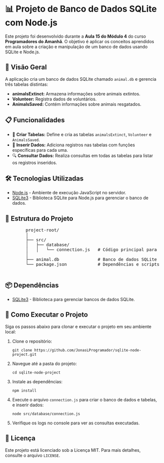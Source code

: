 <!DOCTYPE html>
<html lang="pt-BR">
<body>
    <h1>📊 Projeto de Banco de Dados SQLite com Node.js</h1>
    <p>Este projeto foi desenvolvido durante a <strong>Aula 15 do Módulo 4</strong> do curso <strong>Programadores do Amanhã</strong>. O objetivo é aplicar os conceitos aprendidos em aula sobre a criação e manipulação de um banco de dados usando SQLite e Node.js.</p>
    <h2>🚀 Visão Geral</h2>
    <p>A aplicação cria um banco de dados SQLite chamado <code>animal.db</code> e gerencia três tabelas distintas:</p>
    <ul>
        <li><strong>animalsExtinct:</strong> Armazena informações sobre animais extintos.</li>
        <li><strong>Volunteer:</strong> Registra dados de voluntários.</li>
        <li><strong>AnimalsSaved:</strong> Contém informações sobre animais resgatados.</li>
    </ul>
    <h2>📋 Funcionalidades</h2>
    <ul>
        <li>📄 <strong>Criar Tabelas:</strong> Define e cria as tabelas <code>animalsExtinct</code>, <code>Volunteer</code> e <code>AnimalsSaved</code>.</li>
        <li>📝 <strong>Inserir Dados:</strong> Adiciona registros nas tabelas com funções específicas para cada uma.</li>
        <li>🔍 <strong>Consultar Dados:</strong> Realiza consultas em todas as tabelas para listar os registros inseridos.</li>
    </ul>
    <h2>🛠️ Tecnologias Utilizadas</h2>
    <ul>
        <li><a href="https://nodejs.org/">Node.js</a> - Ambiente de execução JavaScript no servidor.</li>
        <li><a href="https://www.npmjs.com/package/sqlite3">SQLite3</a> - Biblioteca SQLite para Node.js para gerenciar o banco de dados.</li>
    </ul>
    <h2>📂 Estrutura do Projeto</h2>
    <pre>
        project-root/
        │
        ├── src/
        │   ├── database/
        │   │   └── connection.js   # Código principal para configuração do banco de dados
        │
        ├── animal.db               # Banco de dados SQLite (arquivo invisível)
        └── package.json            # Dependências e scripts do projeto
    </pre>
    <h2>📦 Dependências</h2>
    <ul>
        <li><a href="https://www.npmjs.com/package/sqlite3">SQLite3</a> - Biblioteca para gerenciar bancos de dados SQLite.</li>
    </ul>
    <h2>🔧 Como Executar o Projeto</h2>
    <p>Siga os passos abaixo para clonar e executar o projeto em seu ambiente local:</p>
    <ol>
        <li>Clone o repositório:
            <pre><code>git clone https://github.com/JonasLProgramador/sqlite-node-project.git</code></pre>
        </li>
        <li>Navegue até a pasta do projeto:
            <pre><code>cd sqlite-node-project</code></pre>
        </li>
        <li>Instale as dependências:
            <pre><code>npm install</code></pre>
        </li>
        <li>Execute o arquivo <code>connection.js</code> para criar o banco de dados e tabelas, e inserir dados:
            <pre><code>node src/database/connection.js</code></pre>
        </li>
        <li>Verifique os logs no console para ver as consultas executadas.</li>
    </ol>
    <h2>📝 Licença</h2>
    <p>Este projeto está licenciado sob a Licença MIT. Para mais detalhes, consulte o arquivo <code>LICENSE</code>.</p>

</body>
</html>
